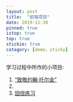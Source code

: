 ```yaml
---
layout: post
title:  "前端项目"
date: 2019-11-30
pinned: true
istop: true
top: true
stickie: true
category: [demo，sticky]
---
```

<html>
<body>
学习过程中所作的小项目:
<ol>
<li><a href="https://akayi07.github.io/TributePage1/" target="_blank">“致敬约翰·托尔金”<a><li>
<li><a href="https://akayi07.github.io/Marking-up-a-letter/" target="_blank">回信练习</a></li>
<ol>

